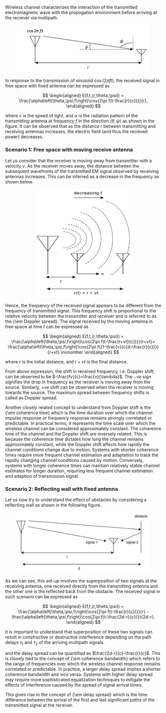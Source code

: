 Wireless channel characterizes the interaction of the  transmitted electromagnetic wave with the propogation environment before arriving at the reciever via multipath. 

<p align="center">
<img src="./images/Exp3.png" width="430">
</p>

In response to the transmission of sinusoid  $\cos(2\pi ft)$, the received signal in free space with fixed antenna can be expressed as

$$
\begin{aligned}
    E(f,t,(r,\theta,\psi)) = \frac{\alpha\left(\theta,\psi,f\right)\cos{2\pi f(t-\frac{r}{c})}}{r},
\end{aligned}
$$

where $c$ is the speed of light, and $\alpha$ is the radiation pattern of the transmitting antenna at frequency $f$ in the direction $(\theta,\psi)$ as shown in the figure. It can be observed that as the distance r between transmitting and receiving antennas increases, the electric field (and thus the recieved power) decreases.

### Scenario 1: Free space with moving receive antenna

Let us consider that the receiver is moving away from transmitter with a velocity $v$. As the receiver moves away, the distance between the subsequent wavefronts of the transmitted EM signal observed by receiving antennas  increases. This can be inferred as a decrease in the frequency as shown below.

<p align="center">
<img src="./images/exp3_1.png" width="300" height="350">
</p>

Hence, the frequency of the received signal appears to be different from the frequency of transmitted signal. This frequency shift is proportional to the relative velocity between the transmitter and receiver and is referred to as the {\em Doppler spread}. The signal received  by the moving antenna in free space at time $t$ can be expressed as

$$
\begin{aligned}
    E(f,t,(r,\theta,\psi)) = \frac{\alpha\left(\theta,\psi,f\right)\cos{2\pi f(t-\frac{r+vt}{c})}}{r+vt}= \frac{\alpha\left(\theta,\psi,f\right)\cos{2\pi f((1-\frac{v}{c})t-\frac{r}{c})}}{r+vt} \nonumber
\end{aligned}
$$

where $r$ is the initial distance, and $r+vt$ is the final distance.

From above expression, the shift in received frequency, i.e. Doppler shift, can be observed to be $-\frac{fv}{c}=\frac{v}{\lambda}$. The $-ve$ sign signifies the drop in frequency as the receiver is moving away from the source. Similarly, $+ve$ shift can be observed when the receiver is moving towards the source. The maximum spread between frequency shifts is called as Doppler spread.

Another closely related concept to understand from Doppler shift is the {\em coherence time} which is the time duration over which the channel impulse response or frequency response remains strongly correlated or predictable. In practical terms, it represents the time scale over which the wireless channel can be considered approximately constant. The coherence time of the channel and the Doppler shift are inversely related. This is because the coherence time dictates how long the channel remains approximately constant, while the Doppler shift affects how rapidly the channel conditions change due to motion. Systems with shorter coherence times require more frequent channel estimation and adaptation to track the rapidly changing channel conditions caused by motion. Conversely, systems with longer coherence times can maintain relatively stable channel estimates for longer duration, requiring less frequent channel estimation and adaption of transmission signal. 

### Scenario 2: Reflecting wall with fixed antenna

Let us now try to understand the effect of obstacles by considering a reflecting wall  as shown in the following figure.

<p align="center">
<img src="./images/exp3_2.png" width="430">
</p>

As we can see, this set-up involves the superposition of two signals at the receiving antenna, one received directly from the transmitting antenna and the other one is the reflected back from the obstacle. The received signal in such scenario can  be expressed as

$$
\begin{aligned}
    E(f,t,(r,\theta,\psi)) = \frac{\alpha\left(\theta,\psi,f\right)\cos{2\pi f(t-\frac{r}{c})}}{r} - \frac{\alpha\left(\theta,\psi,f\right)\cos{2\pi f(t-\frac{2d-r}{c})}}{2d-r}.
\end{aligned}
$$

It is important to understand that superposition of these two signals can result in constructive or destructive interference depending on the path delays $\tau_1$ and $\tau_2$ of the arriving multipath signals. 



and the delay spread can be quantified as $\frac{2d-r}{c}-\frac{r}{c}$. This is closely tied to the concept of {\em coherence bandwidth} which refers to the range of frequencies over which the wireless channel response remains correlated or predictable. In practice, a larger delay spread implies a shorter coherence bandwidth and vice versa. Systems with higher delay spread may require more sophisticated equalization techniques to mitigate the effects of interference caused by the spread of signal arrival times.




This gives rise to the concept of {\em delay spread} which is the time difference between the arrival of the first and last significant paths of the transmitted signal at the receiver. 
